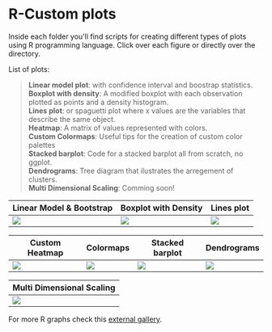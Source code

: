 # R-Custom plots
Inside each folder you'll find scripts for creating different types of plots using R programming language. Click over each figure or directly over the directory.  

List of plots:  
> **Linear model plot**: with confidence interval and boostrap statistics.  
> **Boxplot with density**: A modified boxplot with each observation plotted as points and a density histogram.  
> **Lines plot**: or spaguetti plot where x values are the variables that describe the same object.  
> **Heatmap**: A matrix of values represented with colors.  
> **Custom Colormaps**: Useful tips for the creation of custom color palettes  
> **Stacked barplot**: Code for a stacked barplot all from scratch, no ggplot.   
> **Dendrograms**: Tree diagram that ilustrates the arregement of clusters.  
> **Multi Dimensional Scaling**: Comming soon!
  
| Linear Model & Bootstrap  | Boxplot with Density | Lines plot  |
| ------------- | ------------- | ------------- |
| [![](https://farm5.staticflickr.com/4710/38949336594_ed1aa61b7c_n.jpg)](https://github.com/rcruces/R-graph/tree/master/R-Boostrap-for-a-linear-model)  | [![](https://farm5.staticflickr.com/4654/38949339654_851044d138_m.jpg)](https://github.com/rcruces/R-graph/tree/master/R-Boxplot-with-points-Density)   | [![](https://farm5.staticflickr.com/4749/38949342424_be4e1f0c7d_m.jpg)](https://github.com/rcruces/R-graph/tree/master/R-spaghetti_plot)  |


| Custom Heatmap  | Colormaps  | Stacked barplot  | Dendrograms |
| ------------- | ------------- | ------------- | ------------- |
| [![](https://farm5.staticflickr.com/4656/39716130002_eaf75d9bed_n.jpg)](https://github.com/rcruces/R-plots/tree/master/R-heatmap)  | [![](https://farm5.staticflickr.com/4749/24902677477_9623eb1cf2_q.jpg)](https://github.com/rcruces/R-plots/tree/master/R-colors)  | [![](https://farm5.staticflickr.com/4745/24993042997_d67a2ee81e_q.jpg)](https://github.com/rcruces/R-plots/tree/master/R-stacked_barplot)  | [![](https://farm5.staticflickr.com/4716/28138303359_a49c1215bc_m.jpg)](https://github.com/rcruces/R-plots/tree/master/R-dendrograms) |  

| Multi Dimensional Scaling  |
| ------------- |
| [![](https://farm5.staticflickr.com/4708/28233006359_d7a473a434_q.jpg)](https://github.com/rcruces/R-plots/tree/master/R-multi_dimensional_scaling)  |
  
For more R graphs check this [external gallery](http://www.r-graph-gallery.com).  
